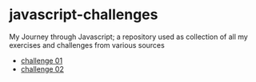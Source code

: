 # javascript-challenges

My Journey through Javascript; a repository used as collection of all my exercises and challenges from various sources

* [challenge 01](./challenge_01)
* [challenge 02](./challenge_02)